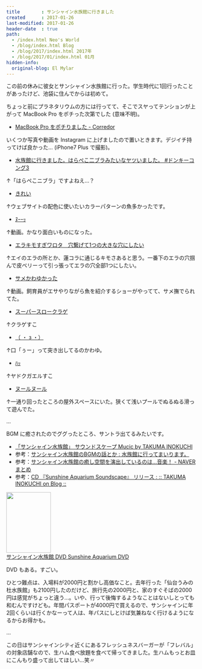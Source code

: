 ```yaml
---
title        : サンシャイン水族館に行きました
created      : 2017-01-26
last-modified: 2017-01-26
header-date  : true
path:
  - /index.html Neo's World
  - /blog/index.html Blog
  - /blog/2017/index.html 2017年
  - /blog/2017/01/index.html 01月
hidden-info:
  original-blog: El Mylar
---
```


この前の休みに彼女とサンシャイン水族館に行った。学生時代に1回行ったことがあったけど、池袋に住んでからは初めて。

ちょっと前にプラネタリウムの方には行ってて、そこでスヤってテンションが上がって MacBook Pro をポチった次第でした (意味不明)。

- [MacBook Pro をポチりました - Corredor](http://neos21.hatenablog.com/entry/2016/04/29/000000_1)

いくつか写真や動画を Instagram に上げましたので置いときます。デジイチ持ってけば良かった… (iPhone7 Plus で撮影)。

- [水族館に行きました。はらぺこ二ブラみたいなヤツいました。 #ドンキーコング3](https://www.instagram.com/p/BPnAWWfggMX/)

↑「はらぺこニブラ」ですよねえ…？

- [きれい](https://www.instagram.com/p/BPnAdgvga9K/)

↑ウェブサイトの配色に使いたいカラーパターンの魚多かったです。

- [ﾇｰｰｯ](https://www.instagram.com/p/BPnAyx_gVEl/)

↑動画。かなり面白いものになった。

- [エラキモすぎワロタ　穴繋げて1つの大きな穴にしたい](https://www.instagram.com/p/BPnA_ewg2CZ/)

↑エイのエラの所とか、蓮コラに通じるキモさあると思う。一番下のエラの穴掴んで皮ベリーって引っ張ってエラの穴全部1つにしたい。

- [サメかわゆかった](https://www.instagram.com/p/BPnBOqXAdgC/)

↑動画。飼育員がエサやりながら魚を紹介するショーがやってて、サメ撫でられてた。

- [スーパースロークラゲ](https://www.instagram.com/p/BPnBsvQAohd/)

↑クラゲすこ

- [（ ・ з ・）](https://www.instagram.com/p/BPnB27Lg8mz/)

↑口「ぅー」って突き出してるのかわゆ。

- [ﾊｯ](https://www.instagram.com/p/BPnCIa3ABUz/)

↑ヤドクガエルすこ

- [ヌールヌール](https://www.instagram.com/p/BPnCRgGArZi/)

↑一通り回ったところの屋外スペースにいた。狭くて浅いプールでぬるぬる滑って遊んでた。

…

BGM に癒されたのでググったところ、サントラ出てるみたいです。

- [「サンシャイン水族館」 サウンドスケープ Mucic by TAKUMA INOKUCHI](https://youtube.com/watch?v=bNpVB6ZbPjU)
- 参考：[サンシャイン水族館のBGMの話とか : 水族館に行ってまいります。](http://blog.livedoor.jp/pokomenchi0929/archives/51809835.html)
- 参考：[サンシャイン水族館の癒し空間を演出しているのは…音楽！ - NAVER まとめ](https://matome.naver.jp/odai/2145938811683611201)
- 参考：[CD 『Sunshine Aquarium Soundscape』 リリース : :: TAKUMA INOKUCHI on Blog ::](http://inosis.exblog.jp/18248025/)

<div class="ad-amazon">
  <div class="ad-amazon-image">
    <a href="https://www.amazon.co.jp/dp/B00DVZ9YPI?tag=neos21-22&amp;linkCode=osi&amp;th=1&amp;psc=1">
      <img src="https://m.media-amazon.com/images/I/51skiXZwmVL._SL160_.jpg" width="118" height="160">
    </a>
  </div>
  <div class="ad-amazon-info">
    <div class="ad-amazon-title">
      <a href="https://www.amazon.co.jp/dp/B00DVZ9YPI?tag=neos21-22&amp;linkCode=osi&amp;th=1&amp;psc=1">サンシャイン水族館 DVD Sunshine Aquarium DVD</a>
    </div>
  </div>
</div>

DVD もある。すごい。

ひとつ難点は、入場料が2000円と割かし高価なこと。去年行った「仙台うみの杜水族館」も2100円したのだけど、旅行先の2000円と、家のすぐそばの2000円は感覚がちょっと違う…。いや、行って後悔するようなことはないしとっても和むんですけども。年間パスポートが4000円で買えるので、サンシャインに年2回くらいは行くかなーって人は、年パスにしとけば気兼ねなく行けるようになるからお得かも。

…

この日はサンシャインシティ近くにあるフレッシュネスバーガーが「フレバル」の対象店舗なので、生ハム食べ放題を食べて帰ってきました。生ハムもっとお皿にこんもり盛って出してほしい…笑〃
